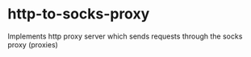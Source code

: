 # http-to-socks-proxy
Implements http proxy server which sends requests through the socks proxy (proxies)
